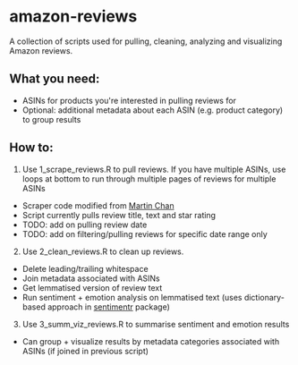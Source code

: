 # amazon-reviews

A collection of scripts used for pulling, cleaning, analyzing and visualizing Amazon reviews.

## What you need:
- ASINs for products you're interested in pulling reviews for
- Optional: additional metadata about each ASIN (e.g. product category) to group results

## How to:

1. Use 1_scrape_reviews.R to pull reviews. If you have multiple ASINs, use loops at bottom to run through multiple pages of reviews for multiple ASINs
  * Scraper code modified from [Martin Chan](https://martinctc.github.io/blog/vignette-scraping-amazon-reviews-in-r/)
  * Script currently pulls review title, text and star rating
  * TODO: add on pulling review date
  * TODO: add on filtering/pulling reviews for specific date range only

2. Use 2_clean_reviews.R to clean up reviews.
  * Delete leading/trailing whitespace
  * Join metadata associated with ASINs
  * Get lemmatised version of review text
  * Run sentiment + emotion analysis on lemmatised text (uses dictionary-based approach in [sentimentr](https://cran.r-project.org/web/packages/sentimentr/readme/README.html) package)

3. Use 3_summ_viz_reviews.R to summarise sentiment and emotion results
  * Can group + visualize results by metadata categories associated with ASINs (if joined in previous script)
